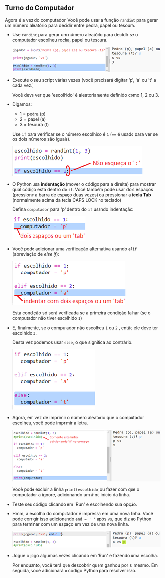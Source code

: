 ## Turno do Computador

Agora é a vez do computador. Você pode usar a função `randint` para gerar um número aleatório para decidir entre pedra, papel ou tesoura.

+ Use `randint` para gerar um número aleatório para decidir se o computador escolheu rocha, papel ou tesoura.
    
    ![screenshot](images/rps-randint.png)

+ Execute o seu script várias vezes (você precisará digitar 'p', 'a' ou 't' a cada vez.)
    
    Você deve ver que 'escolhido' é aleatoriamente definido como 1, 2 ou 3.

+ Digamos:
    
    + 1 = pedra (p)
    + 2 = papel (a)
    + 3 = tesoura (t)
    
    Use `if` para verificar se o número escolhido é `1` (`==` é usado para ver se os dois números são iguais).
    
    ![screenshot](images/rps-if-1.png)

+ O Python usa **indentação** (mover o código para a direita) para mostrar qual código está dentro do `if`. Você também pode usar dois espaços (pressione a barra de espaço duas vezes) ou pressionar a **tecla Tab** (normalmente acima da tecla CAPS LOCK no teclado)
    
    Defina `computador` para 'p' dentro do `if` usando indentação:
    
    ![screenshot](images/rps-indent.png)

+ Você pode adicionar uma verificação alternativa usando `elif` (abreviação de *else if*):
    
    ![screenshot](images/rps-elif-2.png)
    
    Esta condição só será verificada se a primeira condição falhar (se o computador não tiver escolhido `1`)

+ E, finalmente, se o computador não escolheu `1` ou `2` , então ele deve ter escolhido `3`.
    
    Desta vez podemos usar `else`, o que significa ao contrário.
    
    ![screenshot](images/rps-else-3.png)

+ Agora, em vez de imprimir o número aleatório que o computador escolheu, você pode imprimir a letra.
    
    ![screenshot](images/rps-print-computer.png)
    
    Você pode excluir a linha `print(escolhido)`ou fazer com que o computador a ignore, adicionando um `#` no início da linha.

+ Teste seu código clicando em 'Run' e escolhendo sua opção.

+ Hmm, a escolha do computador é impressa em uma nova linha. Você pode corrigir isso adicionando `end = ' '` após `vs`, que diz ao Python para terminar com um espaço em vez de uma nova linha.
    
    ![screenshot](images/rps-same-line.png)

+ Jogue o jogo algumas vezes clicando em 'Run' e fazendo uma escolha.
    
    Por enquanto, você terá que descobrir quem ganhou por si mesmo. Em seguida, você adicionará o código Python para resolver isso.